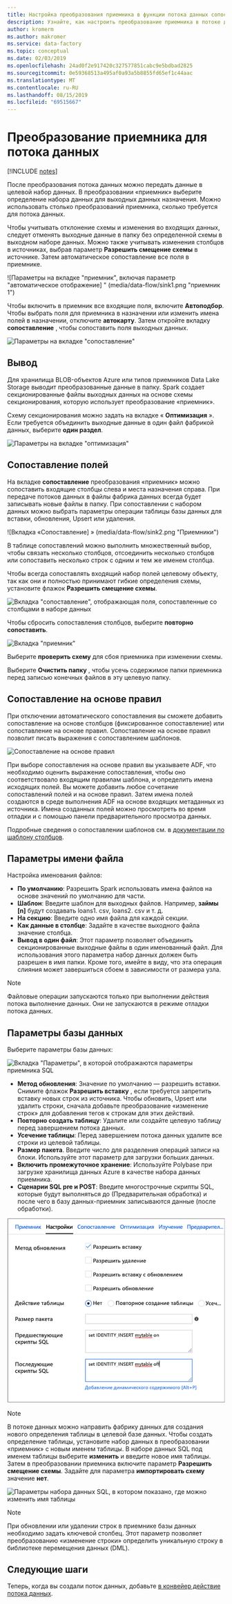 ```yaml
---
title: Настройка преобразования приемника в функции потока данных сопоставления фабрики данных Azure
description: Узнайте, как настроить преобразование приемника в потоке данных сопоставления.
author: kromerm
ms.author: makromer
ms.service: data-factory
ms.topic: conceptual
ms.date: 02/03/2019
ms.openlocfilehash: 24ad0f2e917420c327577851cabc9e5bdbad2825
ms.sourcegitcommit: 0e59368513a495af0a93a5b8855fd65ef1c44aac
ms.translationtype: MT
ms.contentlocale: ru-RU
ms.lasthandoff: 08/15/2019
ms.locfileid: "69515667"
---
```

# <a name="sink-transformation-for-a-data-flow"></a>Преобразование приемника для потока данных

[!INCLUDE [notes](../../includes/data-factory-data-flow-preview.md)]

После преобразования потока данных можно передать данные в целевой набор данных. В преобразовании «приемник» выберите определение набора данных для выходных данных назначения. Можно использовать столько преобразований приемника, сколько требуется для потока данных.

Чтобы учитывать отклонение схемы и изменения во входящих данных, следует отменять выходные данные в папку без определенной схемы в выходном наборе данных. Можно также учитывать изменения столбцов в источниках, выбрав параметр **Разрешить смещение схемы** в источнике. Затем автоматическое сопоставление все поля в приемнике.

![Параметры на вкладке "приемник", включая параметр "автоматическое отображение] " (media/data-flow/sink1.png "приемник 1")

Чтобы включить в приемник все входящие поля, включите **Автоподбор**. Чтобы выбрать поля для приемника в назначении или изменить имена полей в назначении, отключите **автокарту**. Затем откройте вкладку **сопоставление** , чтобы сопоставить поля выходных данных.

![Параметры на вкладке "сопоставление"](media/data-flow/sink2.png "приемник 2")

## <a name="output"></a>Вывод 
Для хранилища BLOB-объектов Azure или типов приемников Data Lake Storage выводит преобразованные данные в папку. Spark создает секционированные файлы выходных данных на основе схемы секционирования, которую использует преобразование «приемник». 

Схему секционирования можно задать на вкладке « **Оптимизация** ». Если требуется объединить выходные данные в один файл фабрикой данных, выберите **один раздел**.

![Параметры на вкладке "оптимизация"](media/data-flow/opt001.png "параметры приемника")

## <a name="field-mapping"></a>Сопоставление полей
На вкладке **сопоставление** преобразования «приемник» можно сопоставить входящие столбцы слева и места назначения справа. При передаче потоков данных в файлы фабрика данных всегда будет записывать новые файлы в папку. При сопоставлении с набором данных можно выбрать параметры операции таблицы базы данных для вставки, обновления, Upsert или удаления.

![Вкладка «Сопоставление] » (media/data-flow/sink2.png "Приемники")

В таблице сопоставлений можно выполнить множественный выбор, чтобы связать несколько столбцов, отсоединить несколько столбцов или сопоставить несколько строк с одним и тем же именем столбца.

Чтобы всегда сопоставлять входящий набор полей целевому объекту, так как они и полностью принимают гибкие определения схемы, установите флажок **Разрешить смещение схемы**.

![Вкладка "сопоставление", отображающая поля, сопоставленные со столбцами в наборе данных](media/data-flow/multi1.png "несколько параметров")

Чтобы сбросить сопоставления столбцов, выберите **повторно сопоставить**.

![Вкладка "приемник"](media/data-flow/sink1.png "Один приемник")

Выберите **проверить схему** для сбоя приемника при изменении схемы.

Выберите **Очистить папку** , чтобы усечь содержимое папки приемника перед записью конечных файлов в эту целевую папку.

## <a name="rule-based-mapping"></a>Сопоставление на основе правил
При отключении автоматического сопоставления вы сможете добавить сопоставление на основе столбцов (фиксированное сопоставление) или сопоставление на основе правил. Сопоставление на основе правил позволит писать выражения с сопоставлением шаблонов. 

![Сопоставление на основе правил](media/data-flow/rules4.png "Сопоставление на основе правил")

При выборе сопоставления на основе правил вы указываете ADF, что необходимо оценить выражение сопоставления, чтобы оно соответствовало входящим правилам шаблона, и определить имена исходящих полей. Вы можете добавить любое сочетание сопоставлений полей и на основе правил. Затем имена полей создаются в среде выполнения ADF на основе входящих метаданных из источника. Имена созданных полей можно просмотреть во время отладки и с помощью панели предварительного просмотра данных.

Подробные сведения о сопоставлении шаблонов см. в [документации по шаблону столбцов](concepts-data-flow-column-pattern.md).

## <a name="file-name-options"></a>Параметры имени файла

Настройка именования файлов: 

   * **По умолчанию**: Разрешить Spark использовать имена файлов на основе значений по умолчанию для части.
   * **Шаблон**: Введите шаблон для выходных файлов. Например, **займы [n]** будут создавать loans1. csv, loans2. csv и т. д.
   * **На секцию**: Введите одно имя файла для каждой секции.
   * **Как данные в столбце**: Задайте в качестве выходного файла значение столбца.
   * **Вывод в один файл**: Этот параметр позволяет объединить секционированные выходные файлы в один именованный файл. Для использования этого параметра набор данных должен быть разрешен в имя папки. Кроме того, имейте в виду, что эта операция слияния может завершиться сбоем в зависимости от размера узла.

> [!NOTE]
> Файловые операции запускаются только при выполнении действия потока выполнение данных. Они не запускаются в режиме отладки потока данных.

## <a name="database-options"></a>Параметры базы данных

Выберите параметры базы данных:

![Вкладка "Параметры", в которой отображаются параметры приемника SQL](media/data-flow/alter-row2.png "Параметры SQL")

* **Метод обновления**: Значение по умолчанию — разрешить вставки. Снимите флажок **Разрешить вставку** , если требуется запретить вставку новых строк из источника. Чтобы обновить, Upsert или удалить строки, сначала добавьте преобразование «изменение строк» для добавления тегов к строкам для этих действий. 
* **Повторно создать таблицу**: Удалите или создайте целевую таблицу перед завершением потока данных.
* **Усечение таблицы**: Перед завершением потока данных удалите все строки из целевой таблицы.
* **Размер пакета**. Введите число для разделения операций записи на блоки. Используйте этот параметр для загрузки больших данных. 
* **Включить промежуточное хранение**: Используйте Polybase при загрузке хранилища данных Azure в качестве набора данных приемника.
* **Сценарии SQL pre и POST**: Введите многострочные скрипты SQL, которые будут выполняться до (Предварительная обработка) и после чего в базу данных-приемник записываются данные (после обработки).

![пред и POST скрипты обработки SQL](media/data-flow/prepost1.png "Скрипты обработки SQL")

> [!NOTE]
> В потоке данных можно направить фабрику данных для создания нового определения таблицы в целевой базе данных. Чтобы создать определение таблицы, установите набор данных в преобразовании «приемник» с новым именем таблицы. В наборе данных SQL под именем таблицы выберите **изменить** и введите новое имя таблицы. Затем в преобразовании приемника включите параметр **Разрешить смещение схемы**. Задайте для параметра **импортировать схему** значение **нет**.

![Параметры набора данных SQL, в котором показано, где можно изменить имя таблицы](media/data-flow/dataset2.png "Схема SQL")

> [!NOTE]
> При обновлении или удалении строк в приемнике базы данных необходимо задать ключевой столбец. Этот параметр позволяет преобразованию «изменение строки» определить уникальную строку в библиотеке перемещения данных (DML).

## <a name="next-steps"></a>Следующие шаги
Теперь, когда вы создали поток данных, добавьте [в конвейер действие потока данных](concepts-data-flow-overview.md).
